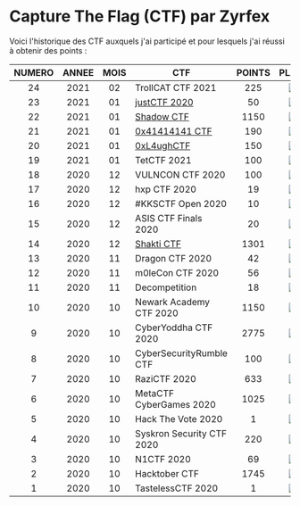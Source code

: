 # Capture The Flag (CTF) par Zyrfex

Voici l'historique des CTF auxquels j'ai participé et pour lesquels j'ai réussi à obtenir des points :

|NUMERO|ANNEE |MOIS| CTF                       | POINTS | PLACE                                                           |
|:----:|:----:|:--:|---------------------------|:------:|:---------------------------------------------------------------:|
| 24   | 2021 | 02 | TrollCAT CTF 2021         | 225    | ![](https://img.shields.io/badge/-225%20%2F%20355-orange)       |
| 23   | 2021 | 01 | [justCTF 2020](https://github.com/Zyrfex/CTF/blob/main/2021/justCTF%202020/README.md) | 50 | ![](https://img.shields.io/badge/-685%20%2F%20804-red)          |
|22    | 2021 | 01 | [Shadow CTF](https://github.com/Zyrfex/CTF/blob/main/2021/Shadow%20CTF/README.md) | 1150 | ![](https://img.shields.io/badge/-166%20%2F%20261-orange) |
|21    | 2021 | 01 | [0x41414141 CTF](https://github.com/Zyrfex/CTF/blob/main/2021/0x41414141%20CTF/README.md) | 190 | ![](https://img.shields.io/badge/-190%20%2F%20286-orange)       |
|20 | 2021 | 01 | [0xL4ughCTF](https://github.com/Zyrfex/CTF/blob/main/2021/0xL4ughCTF/README.md) | 150 | ![](https://img.shields.io/badge/-280%20%2F%20371-orange)|
|19    | 2021 | 01 | TetCTF 2021               | 100    | ![](https://img.shields.io/badge/-429%20%2F%20519-red)          |
|18    | 2020 | 12 | VULNCON CTF 2020          | 100    | ![](https://img.shields.io/badge/-345%20%2F%20442-red)          |
|17    | 2020 | 12 | hxp CTF 2020              | 19     | ![](https://img.shields.io/badge/-251%20%2F%20532-orange)       |
|16    | 2020 | 12 | #KKSCTF Open 2020         | 10     | ![](https://img.shields.io/badge/-178%20%2F%20229-red)          |
|15    | 2020 | 12 | ASIS CTF Finals 2020      | 20     | ![](https://img.shields.io/badge/-191%20%2F%20351-orange)       |
|14 |2020 |12 |[Shakti CTF](https://github.com/Zyrfex/CTF/blob/main/2020/Shakti_CTF/README.md) |1301 |![](https://img.shields.io/badge/-49%20%2F%20277-brightgreen)|
|13    | 2020 | 11 | Dragon CTF 2020           | 42     | ![](https://img.shields.io/badge/-459%20%2F%20539-red)          |
|12    | 2020 | 11 | m0leCon CTF 2020          | 56     | ![](https://img.shields.io/badge/-256%20%2F%20276-red)          |
|11    | 2020 | 11 | Decompetition             | 18     | ![](https://img.shields.io/badge/-98%20%2F%20112-red)           |
|10    | 2020 | 10 | Newark Academy CTF 2020   | 1150   | ![](https://img.shields.io/badge/-480%20%2F%20968-orange)       |
|9     | 2020 | 10 | CyberYoddha CTF 2020      | 2775   | ![](https://img.shields.io/badge/-270%20%2F%20681-orange)       |
|8     | 2020 | 10 | CyberSecurityRumble CTF   | 100    | ![](https://img.shields.io/badge/-343%20%2F%20474-orange)       |
|7     | 2020 | 10 | RaziCTF 2020              | 633    | ![](https://img.shields.io/badge/-207%20%2F%20314-orange)       |
|6     | 2020 | 10 | MetaCTF CyberGames 2020   | 1025   | ![](https://img.shields.io/badge/-742%20%2F%20995-orange)       |
|5     | 2020 | 10 | Hack The Vote 2020        | 1      | ![](https://img.shields.io/badge/-212%20%2F%20278-red)          |
|4     | 2020 | 10 | Syskron Security CTF 2020 | 220    | ![](https://img.shields.io/badge/-589%20%2F%201029-orange)      |
|3     | 2020 | 10 | N1CTF 2020                | 69     | ![](https://img.shields.io/badge/-570%20%2F%20849-orange)       |
|2     | 2020 | 10 | Hacktober CTF             | 1745   | ![](https://img.shields.io/badge/-253%20%2F%201073-brightgreen) |
|1     | 2020 | 10 | TastelessCTF 2020         | 1      | ![](https://img.shields.io/badge/-283%20%2F%20471-orange)       |
